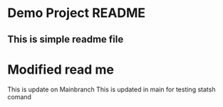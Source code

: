 # Demo Project README
## This is simple readme file

# Modified read me



This is update on Mainbranch 
This is updated in main for testing statsh comand
